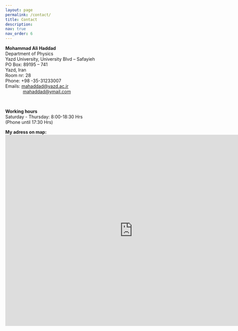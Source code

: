 ```yaml
---
layout: page
permalink: /contact/
title: Contact
description: 
nav: true
nav_order: 6
---
```


<p><strong>Mohammad Ali Haddad</strong><br />
Department of&nbsp;Physics<br />
Yazd University,&nbsp;University Blvd &ndash; Safayieh<br />
PO Box: 89195 &ndash; 741<br />
Yazd, Iran<br />
Room nr: 28<br />
Phone: +98 -35-31233007&nbsp;<br />
Emails:&nbsp;<a href="mailto:mahaddad@yazd.ac.ir">mahaddad@yazd.ac.ir</a><br />
&nbsp; &nbsp; &nbsp; &nbsp; &nbsp; &nbsp; &nbsp;&nbsp;<a href="mailto:mahaddad@ymail.com">mahaddad@ymail.com</a>&nbsp;</p>

<p>&nbsp;</p>

<p><strong>Working hours</strong><br />
Saturday - Thursday: 8:00-18:30 Hrs&nbsp;<br />
(Phone until 17:30 Hrs)</p>

<p><strong>My adress on map:</strong><br />
<iframe src="https://www.google.com/maps/embed?pb=!1m14!1m8!1m3!1d27115.864010643003!2d54.341773487172695!3d31.8390694798748!3m2!1i1024!2i768!4f13.1!3m3!1m2!1s0x0%3A0x1e612141a11ede86!2sYazd%20University!5e0!3m2!1sen!2sus!4v1670183369425!5m2!1sen!2sus" width="800" height="600" style="border:0;" allowfullscreen="" loading="lazy" referrerpolicy="no-referrer-when-downgrade"></iframe>

